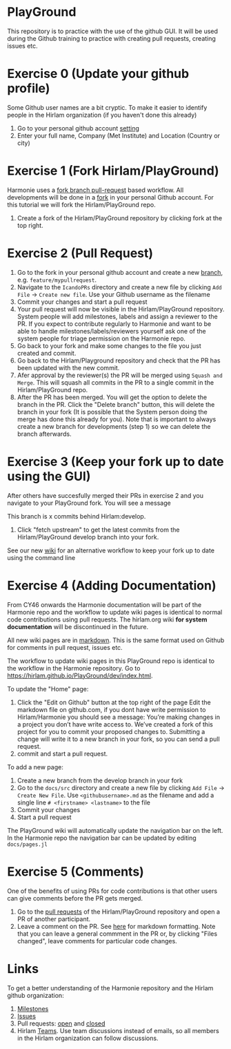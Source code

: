# PlayGround

This repository is to practice with the use of the github GUI. It will be used during the Github training to practice with creating pull requests, creating issues etc. 

# Exercise 0 (Update your github profile)

Some Github user names are a bit cryptic. To make it easier to identify people in the Hirlam organization (if you haven't done this already)

1. Go to your personal github account [setting](https://github.com/settings/profile)
2. Enter your full name, Company (Met Institute) and Location (Country or city) 

# Exercise 1 (Fork Hirlam/PlayGround)

Harmonie uses a [fork branch pull-request](https://docs.github.com/en/get-started/quickstart/github-flow) based workflow. All developments will be done in a [fork](https://docs.github.com/en/get-started/quickstart/fork-a-repo) in your personal Github account. For this tutorial we will fork the Hirlam/PlayGround repo. 

1. Create a fork of the Hirlam/PlayGround repository by clicking fork at the top right.


# Exercise 2 (Pull Request) 


1. Go to the fork in your personal github account and create a new [branch](https://docs.github.com/en/desktop/contributing-and-collaborating-using-github-desktop/making-changes-in-a-branch/managing-branches#creating-a-branch), e.g. `feature/mypullrequest`.  
2. Navigate to the `IcandoPRs` directory and create a new file by clicking `Add File` -> `Create new file`. Use your Github username as the filename  
3. Commit your changes and start a pull request
4. Your pull request will now be visible in the Hirlam/PlayGround repository. System people will add milestones, labels and assign a reviewer to the PR. 
   If you expect to contribute regularly to Harmonie and want to be able to handle milestones/labels/reviewers yourself ask one of the system people for triage permission on the Harmonie repo. 
5. Go back to your fork and make some changes to the file you just created and commit. 
6. Go back to the Hirlam/Playground repository and check that the PR has been updated with the new commit.   
7. Afer approval by the reviewer(s) the PR will be merged using `Squash and Merge`. This will squash all commits in the PR to a single commit in the Hirlam/PlayGround repo. 
8. After the PR has been merged. You will get the option to delete the branch in the PR. Click the "Delete branch" button, this will delete the branch in your fork (It is possible that the System person doing the merge has done this already for you). Note that is important to always create a new branch for developments (step 1) so we can delete the branch afterwards. 

# Exercise 3 (Keep your fork up to date using the GUI) 

After others have succesfully merged their PRs in exercise 2 and you navigate to your PlayGround fork. You will see a message 

This branch is x commits behind Hirlam:develop.

1. Click "fetch upstream" to get the latest commits from the Hirlam/PlayGround develop branch into your fork. 


See our new [wiki](https://hirlam.github.io/HarmonieSystemDocumentation/dev/System/GitDeveloperDocumentation/) for an alternative workflow to keep your fork up to date using the command line


# Exercise 4 (Adding Documentation) 

From CY46 onwards the Harmonie documentation will be part of the Harmonie repo and the workflow to update wiki pages is identical to normal code contributions using pull requests. The hirlam.org wiki **for system documentation** will be discontinued in the future.   

All new wiki pages are in [markdown](https://www.markdownguide.org/cheat-sheet/). This is the same format used on Github for comments in pull request, issues etc. 

The workflow to update wiki pages in this PlayGround repo is identical to the workflow in the Harmonie repository. 
Go to https://hirlam.github.io/PlayGround/dev/index.html. 

To update the "Home" page:
1. Click the "Edit on Github" button at the top right of the page
    Edit the markdown file on github.com, if you dont have write permission to Hirlam/Harmonie you should see a message: You’re making changes in a project you don’t have write access to. We’ve created a fork of this project for you to commit your proposed changes to. Submitting a change will write it to a new branch in your fork, so you can send a pull request.
2. commit and start a pull request.

To add a new page:

1. Create a new branch from the develop branch in your fork
2. Go to the `docs/src` directory and create a new file by clicking `Add File` -> `Create New File`. Use `<githubusername>.md` as the filename and add a single line `# <firstname> <lastname>` to the file
3. Commit your changes
4. Start a pull request 

The PlayGround wiki will automatically update the navigation bar on the left. In the Harmonie repo the navigation bar can be updated by editing `docs/pages.jl`

# Exercise 5 (Comments) 

One of the benefits of using PRs for code contributions is that other users can give comments before the PR gets merged.

1. Go to the [pull requests](https://github.com/Hirlam/PlayGround/pulls) of the Hirlam/PlayGround repository and open a PR of another participant. 
2. Leave a comment on the PR. See [here](https://www.markdownguide.org/cheat-sheet/) for markdown formatting. Note that you can leave a general commment in the PR or, by clicking "Files changed", leave comments for particular code changes.

# Links

To get a better understanding of the Harmonie repository and the Hirlam github organization: 

1. [Milestones](https://github.com/Hirlam/Harmonie/milestones)
2. [Issues](https://github.com/Hirlam/Harmonie/issues)
3. Pull requests: [open](https://github.com/Hirlam/Harmonie/pulls?q=is%3Aopen+is%3Apr) and [closed](https://github.com/Hirlam/Harmonie/pulls?q=is%3Apr+is%3Aclosed)
4. Hirlam [Teams](https://github.com/orgs/Hirlam/teams). Use team discussions instead of emails, so all members in the Hirlam organization can follow discussions.
 
